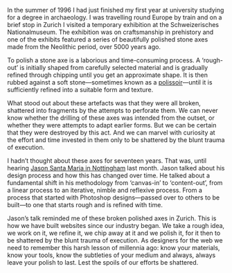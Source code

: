 

In the summer of 1996 I had just finished my first year at university studying for a degree in archaeology. I
was travelling round Europe by train and on a brief stop in Zurich I visited a temporary exhibition at the
Schweizerisches Nationalmuseum. The exhibition was on craftsmanship in prehistory and one of the exhibits
featured a series of beautifully polished stone axes made from the Neolithic period, over 5000 years ago.

To polish a stone axe is a laborious and time-consuming process. A ‘rough-out’ is initially shaped
from carefully selected material and is gradually refined through chipping until you get an approximate shape.
It is then rubbed against a soft stone—sometimes known as a
[polissoir](http://fr.wikipedia.org/wiki/Polissoir_(archéologie))—until it is sufficiently refined into a
suitable form and texture.

What stood out about these artefacts was that they were all broken, shattered into fragments by the attempts
to perforate them. We can never know whether the drilling of these axes was intended from the outset, or
whether they were attempts to adapt earlier forms. But we can be certain that they were destroyed by this act.
And we can marvel with curiosity at the effort and time invested in them only to be shattered by the blunt
trauma of execution.

I hadn’t thought about these axes for seventeen years. That was, until hearing [Jason Santa Maria in
Nottingham](http://lanyrd.com/2013/naconf/sccpkq/) last month. Jason talked about his design process and how
this has changed over time. He talked about a fundamental shift in his methodology from
‘canvas-in’ to ‘content-out’, from a linear process to an iterative, nimble and
reflexive process. From a process that started with Photoshop designs—passed over to others to be built—to
one that starts rough and is refined with time.

Jason’s talk reminded me of these broken polished axes in Zurich. This is how we have built websites
since our industry began. We take a rough idea, we work on it, we refine it, we chip away at it and we polish
it, for it then to be shattered by the blunt trauma of execution. As designers for the web we need to remember
this harsh lesson of millennia ago: know your materials, know your tools, know the subtleties of your medium
and always, always leave your polish to last. Lest the spoils of our efforts be shattered.